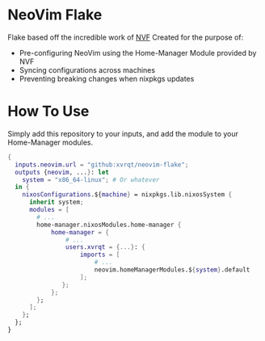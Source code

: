 # NeoVim Flake
Flake based off the incredible work of [NVF](https://github.com/NotAShelf/nvf)
Created for the purpose of:
- Pre-configuring NeoVim using the Home-Manager Module provided by NVF
- Syncing configurations across machines
- Preventing breaking changes when nixpkgs updates

# How To Use
Simply add this repository to your inputs, and add the module to your Home-Manager modules. 
```nix
{
  inputs.neovim.url = "github:xvrqt/neovim-flake";
  outputs {neovim, ...}: let
    system = "x86_64-linux"; # Or whatever
  in {
    nixosConfigurations.${machine} = nixpkgs.lib.nixosSystem {
      inherit system;
      modules = [
        # ...
        home-manager.nixosModules.home-manager {
            home-manager = {
                # ...
                users.xvrqt = {...}: {
                    imports = [
                        # ...
                        neovim.homeManagerModules.${system}.default
                    ];
               };
            };
        };
      ];
    };
  };
}
```
